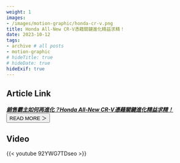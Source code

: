 ```yaml
---
weight: 1
images:
- /images/motion-graphic/honda-cr-v.png
title: Honda All-New CR-V憑藉關鍵進化精益求精！
date: 2023-10-12
tags:
- archive # all posts
- motion-graphic
# hideTitle: true
# hideDate: true
hideExif: true
---
```


## Article Link

##### [銷售霸主如何再進化？Honda All-New CR-V憑藉關鍵進化精益求精！](https://www.thenewslens.com/article/193051)　<button class="right button is-dark is-small" onclick="window.location.href='https://www.thenewslens.com/article/193051'">READ MORE ＞</button>

## Video

{{< youtube 92YWG7TDseo >}}
